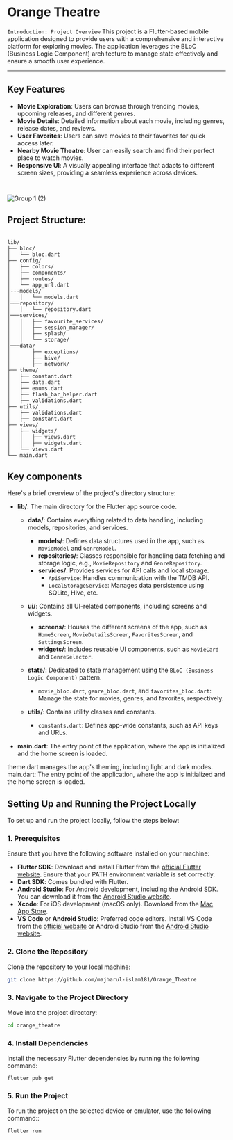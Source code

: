 # Orange Theatre


```Introduction: Project Overview```
This project is a Flutter-based mobile application designed to provide users with a comprehensive and interactive platform for exploring movies. The application leverages the BLoC (Business Logic Component) architecture to manage state effectively and ensure a smooth user experience.
```    ```
* * *

## Key Features

- **Movie Exploration**: Users can browse through trending movies, upcoming releases, and different genres.
- **Movie Details**: Detailed information about each movie, including genres, release dates, and reviews.
- **User Favorites**: Users can save movies to their favorites for quick access later.
- **Nearby Movie Theatre**: User can easily search and find their perfect place to watch movies.
- **Responsive UI**: A visually appealing interface that adapts to different screen sizes, providing a seamless experience across devices.

``` ```


![Group 1 (2)](https://github.com/user-attachments/assets/3baa13f7-6c2c-4de9-80b6-25e2593bf1c8)

## Project Structure: 
```

lib/
├── bloc/
│   └── bloc.dart
├── config/
│   ├── colors/
│   ├── components/
│   ├── routes/
│   └── app_url.dart
│---models/
│   │   └── models.dart
│───repository/
│   │   └── repository.dart
│───services/
│   │   ├── favourite_services/
│   │   ├── session_manager/
│   │   ├── splash/
│   │   └── storage/
│───data/
│       ├── exceptions/
│       ├── hive/
│       ├── network/
├── theme/
│   ├── constant.dart
│   ├── data.dart
│   ├── enums.dart
│   ├── flash_bar_helper.dart
│   ├── validations.dart
├── utils/
│   ├── validations.dart
│   ├── constant.dart
├── views/
│   ├── widgets/
│   │   ├── views.dart
│   │   ├── widgets.dart
│   └── views.dart
└── main.dart

```

## Key components

Here's a brief overview of the project's directory structure:

- **lib/**: The main directory for the Flutter app source code.
  
  - **data/**: Contains everything related to data handling, including models, repositories, and services.
    - **models/**: Defines data structures used in the app, such as `MovieModel` and `GenreModel`.
    - **repositories/**: Classes responsible for handling data fetching and storage logic, e.g., `MovieRepository` and `GenreRepository`.
    - **services/**: Provides services for API calls and local storage.
      - `ApiService`: Handles communication with the TMDB API.
      - `LocalStorageService`: Manages data persistence using SQLite, Hive, etc.

  - **ui/**: Contains all UI-related components, including screens and widgets.
    - **screens/**: Houses the different screens of the app, such as `HomeScreen`, `MovieDetailsScreen`, `FavoritesScreen`, and `SettingsScreen`.
    - **widgets/**: Includes reusable UI components, such as `MovieCard` and `GenreSelector`.

  - **state/**: Dedicated to state management using the ``` BLoC (Business Logic Component) ``` pattern.
    - `movie_bloc.dart`, `genre_bloc.dart`, and `favorites_bloc.dart`: Manage the state for movies, genres, and favorites, respectively.

  - **utils/**: Contains utility classes and constants.
    - `constants.dart`: Defines app-wide constants, such as API keys and URLs.

- **main.dart**: The entry point of the application, where the app is initialized and the home screen is loaded.

theme.dart manages the app's theming, including light and dark modes.
main.dart: The entry point of the application, where the app is initialized and the home screen is loaded.



## Setting Up and Running the Project Locally

To set up and run the project locally, follow the steps below:

### 1. Prerequisites

Ensure that you have the following software installed on your machine:

- **Flutter SDK**: Download and install Flutter from the [official Flutter website](https://flutter.dev/docs/get-started/install). Ensure that your PATH environment variable is set correctly.
- **Dart SDK**: Comes bundled with Flutter.
- **Android Studio**: For Android development, including the Android SDK. You can download it from the [Android Studio website](https://developer.android.com/studio).
- **Xcode**: For iOS development (macOS only). Download from the [Mac App Store](https://apps.apple.com/us/app/xcode/id497799835).
- **VS Code** or **Android Studio**: Preferred code editors. Install VS Code from the [official website](https://code.visualstudio.com/) or Android Studio from the [Android Studio website](https://developer.android.com/studio).

### 2. Clone the Repository

Clone the repository to your local machine:

```bash
git clone https://github.com/majharul-islam181/Orange_Theatre
```

### 3. Navigate to the Project Directory

Move into the project directory:

```bash
cd orange_theatre
```

### 4. Install Dependencies
Install the necessary Flutter dependencies by running the following command:
```
flutter pub get
```

### 5. Run the Project
To run the project on the selected device or emulator, use the following command::
```
flutter run
```



